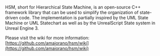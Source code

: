 HSM, short for Hierarchical State Machine, is an open-source C++ framework library that can be used to simplify the organization of state-driven code. The implementation is partially inspired by the UML State Machine or UML Statechart as well as by the UnrealScript State system in Unreal Engine 3.

Please visit the wiki for more information: [https://github.com/amaiorano/hsm/wiki](https://github.com/amaiorano/hsm/wiki)

